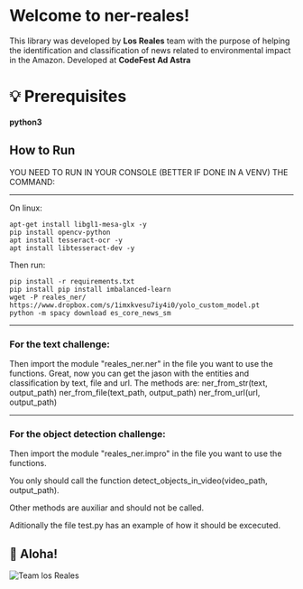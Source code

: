 # Welcome to ner-reales!

This library was developed by **Los Reales** team with the purpose of helping the identification and classification of news related to environmental impact in the Amazon.
Developed at **CodeFest Ad Astra**


# 💡 Prerequisites

**python3**


## How to Run
YOU NEED TO RUN IN YOUR CONSOLE (BETTER IF DONE IN A VENV) THE COMMAND:
********
On linux:
```
apt-get install libgl1-mesa-glx -y
pip install opencv-python
apt install tesseract-ocr -y
apt install libtesseract-dev -y
```

Then run:
```
pip install -r requirements.txt
pip install pip install imbalanced-learn
wget -P reales_ner/ https://www.dropbox.com/s/1imxkvesu7iy4i0/yolo_custom_model.pt
python -m spacy download es_core_news_sm
```


********

### For the text challenge:

Then import the module "reales_ner.ner" in the file you want to use the functions.
Great, now you can get the jason with the entities and classification by text, file and url. The methods are:
ner_from_str(text, output_path) 
ner_from_file(text_path, output_path)
ner_from_url(url, output_path)
********

### For the object detection challenge:
Then import the module "reales_ner.impro" in the file you want to use the functions.

You only should call the function detect_objects_in_video(video_path, output_path).


Other methods are auxiliar and should not be called.

Aditionally the file test.py has an example of how it should be excecuted.

## 🐸  Aloha!
![Team los Reales](https://firebasestorage.googleapis.com/v0/b/moviles2023-c0911.appspot.com/o/images%2Fguardado.PNG?alt=media&token=ad60f1da-1dc1-433d-bcf3-af355bb1857f&_gl=1*121x8cv*_ga*NTI4Mjc5OTcyLjE2Nzk3MDEzMjM.*_ga_CW55HF8NVT*MTY4NTgwNDY2NC4xNi4xLjE2ODU4MDQ4MjkuMC4wLjA.)


